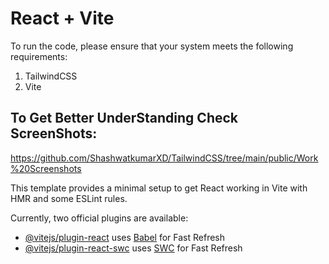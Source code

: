 # React + Vite
To run the code, please ensure that your system meets the following requirements:
1. TailwindCSS
2. Vite

## To Get Better UnderStanding Check ScreenShots:
https://github.com/ShashwatkumarXD/TailwindCSS/tree/main/public/Work%20Screenshots

This template provides a minimal setup to get React working in Vite with HMR and some ESLint rules.

Currently, two official plugins are available:

- [@vitejs/plugin-react](https://github.com/vitejs/vite-plugin-react/blob/main/packages/plugin-react/README.md) uses [Babel](https://babeljs.io/) for Fast Refresh
- [@vitejs/plugin-react-swc](https://github.com/vitejs/vite-plugin-react-swc) uses [SWC](https://swc.rs/) for Fast Refresh
